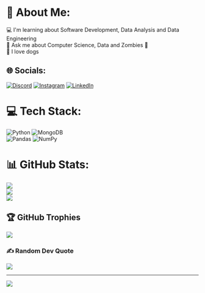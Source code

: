 # 💫 About Me:
💻 I'm learning about Software Development, Data Analysis and Data Engineering<br>💬 Ask me about Computer Science, Data and Zombies 🧟<br>🐶 I love dogs<br>


## 🌐 Socials:
[![Discord](https://img.shields.io/badge/Discord-%237289DA.svg?logo=discord&logoColor=white)](htttps://discord.gg/Marcone#3819) [![Instagram](https://img.shields.io/badge/Instagram-%23E4405F.svg?logo=Instagram&logoColor=white)](https://instagram.com/https://www.instagram.com/marconemarkes/) [![LinkedIn](https://img.shields.io/badge/LinkedIn-%230077B5.svg?logo=linkedin&logoColor=white)](https://linkedin.com/in/https://www.linkedin.com/in/marquesmarcone/) 

# 💻 Tech Stack:
![Python](https://img.shields.io/badge/python-3670A0?style=for-the-badge&logo=python&logoColor=ffdd54) 
![MongoDB](https://img.shields.io/badge/MongoDB-%234ea94b.svg?style=for-the-badge&logo=mongodb&logoColor=white)  
![Pandas](https://img.shields.io/badge/pandas-%23150458.svg?style=for-the-badge&logo=pandas&logoColor=white) 
![NumPy](https://img.shields.io/badge/numpy-%23013243.svg?style=for-the-badge&logo=numpy&logoColor=white) 

# 📊 GitHub Stats:
![](https://github-readme-stats.vercel.app/api?username=Marcone-Sudo&theme=radical&hide_border=false&include_all_commits=false&count_private=false)<br/>
![](https://github-readme-streak-stats.herokuapp.com/?user=Marcone-Sudo&theme=radical&hide_border=false)<br/>
![](https://github-readme-stats.vercel.app/api/top-langs/?username=Marcone-Sudo&theme=radical&hide_border=false&include_all_commits=false&count_private=false&layout=compact)

## 🏆 GitHub Trophies
![](https://github-profile-trophy.vercel.app/?username=Marcone-Sudo&theme=radical&no-frame=true&no-bg=false&margin-w=4)

### ✍️ Random Dev Quote
![](https://quotes-github-readme.vercel.app/api?type=horizontal&theme=radical)

---
[![](https://visitcount.itsvg.in/api?id=Marcone-Sudo&icon=0&color=0)](https://visitcount.itsvg.in)

<!-- Proudly created with GPRM ( https://gprm.itsvg.in ) -->
